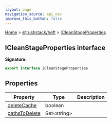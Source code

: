 ```yaml
---
layout: page
navigation_source: api_nav
improve_this_button: false
---
```



[Home](./index.md) &gt; [@rushstack/heft](./heft.md) &gt; [ICleanStageProperties](./heft.icleanstageproperties.md)

## ICleanStageProperties interface


<b>Signature:</b>

```typescript
export interface ICleanStageProperties
```

## Properties

|  Property | Type | Description |
|  --- | --- | --- |
|  [deleteCache](./heft.icleanstageproperties.deletecache.md) | boolean |  |
|  [pathsToDelete](./heft.icleanstageproperties.pathstodelete.md) | Set&lt;string&gt; |  |
